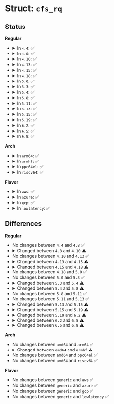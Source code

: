 # Struct: <code>cfs_rq</code>

## Status
<b>Regular</b>
<ul>
<li>
<details>
<summary>In <code>4.4</code>: ✅</summary>

```c
struct cfs_rq {
    struct load_weight load;
    unsigned int nr_running;
    unsigned int h_nr_running;
    u64 exec_clock;
    u64 min_vruntime;
    struct rb_root tasks_timeline;
    struct rb_node *rb_leftmost;
    struct sched_entity *curr;
    struct sched_entity *next;
    struct sched_entity *last;
    struct sched_entity *skip;
    unsigned int nr_spread_over;
    struct sched_avg avg;
    u64 runnable_load_sum;
    long unsigned int runnable_load_avg;
    long unsigned int tg_load_avg_contrib;
    atomic_long_t removed_load_avg;
    atomic_long_t removed_util_avg;
    long unsigned int h_load;
    u64 last_h_load_update;
    struct sched_entity *h_load_next;
    struct rq *rq;
    int on_list;
    struct list_head leaf_cfs_rq_list;
    struct task_group *tg;
    int runtime_enabled;
    u64 runtime_expires;
    s64 runtime_remaining;
    u64 throttled_clock;
    u64 throttled_clock_task;
    u64 throttled_clock_task_time;
    int throttled;
    int throttle_count;
    struct list_head throttled_list;
};
```
</details>
</li>
<li>
<details>
<summary>In <code>4.8</code>: ✅</summary>

```c
struct cfs_rq {
    struct load_weight load;
    unsigned int nr_running;
    unsigned int h_nr_running;
    u64 exec_clock;
    u64 min_vruntime;
    struct rb_root tasks_timeline;
    struct rb_node *rb_leftmost;
    struct sched_entity *curr;
    struct sched_entity *next;
    struct sched_entity *last;
    struct sched_entity *skip;
    unsigned int nr_spread_over;
    struct sched_avg avg;
    u64 runnable_load_sum;
    long unsigned int runnable_load_avg;
    long unsigned int tg_load_avg_contrib;
    atomic_long_t removed_load_avg;
    atomic_long_t removed_util_avg;
    long unsigned int h_load;
    u64 last_h_load_update;
    struct sched_entity *h_load_next;
    struct rq *rq;
    int on_list;
    struct list_head leaf_cfs_rq_list;
    struct task_group *tg;
    int runtime_enabled;
    u64 runtime_expires;
    s64 runtime_remaining;
    u64 throttled_clock;
    u64 throttled_clock_task;
    u64 throttled_clock_task_time;
    int throttled;
    int throttle_count;
    struct list_head throttled_list;
};
```
</details>
</li>
<li>
<details>
<summary>In <code>4.10</code>: ✅</summary>

```c
struct cfs_rq {
    struct load_weight load;
    unsigned int nr_running;
    unsigned int h_nr_running;
    u64 exec_clock;
    u64 min_vruntime;
    struct rb_root tasks_timeline;
    struct rb_node *rb_leftmost;
    struct sched_entity *curr;
    struct sched_entity *next;
    struct sched_entity *last;
    struct sched_entity *skip;
    unsigned int nr_spread_over;
    struct sched_avg avg;
    u64 runnable_load_sum;
    long unsigned int runnable_load_avg;
    long unsigned int tg_load_avg_contrib;
    long unsigned int propagate_avg;
    atomic_long_t removed_load_avg;
    atomic_long_t removed_util_avg;
    long unsigned int h_load;
    u64 last_h_load_update;
    struct sched_entity *h_load_next;
    struct rq *rq;
    int on_list;
    struct list_head leaf_cfs_rq_list;
    struct task_group *tg;
    int runtime_enabled;
    u64 runtime_expires;
    s64 runtime_remaining;
    u64 throttled_clock;
    u64 throttled_clock_task;
    u64 throttled_clock_task_time;
    int throttled;
    int throttle_count;
    struct list_head throttled_list;
};
```
</details>
</li>
<li>
<details>
<summary>In <code>4.13</code>: ✅</summary>

```c
struct cfs_rq {
    struct load_weight load;
    unsigned int nr_running;
    unsigned int h_nr_running;
    u64 exec_clock;
    u64 min_vruntime;
    struct rb_root tasks_timeline;
    struct rb_node *rb_leftmost;
    struct sched_entity *curr;
    struct sched_entity *next;
    struct sched_entity *last;
    struct sched_entity *skip;
    unsigned int nr_spread_over;
    struct sched_avg avg;
    u64 runnable_load_sum;
    long unsigned int runnable_load_avg;
    long unsigned int tg_load_avg_contrib;
    long unsigned int propagate_avg;
    atomic_long_t removed_load_avg;
    atomic_long_t removed_util_avg;
    long unsigned int h_load;
    u64 last_h_load_update;
    struct sched_entity *h_load_next;
    struct rq *rq;
    int on_list;
    struct list_head leaf_cfs_rq_list;
    struct task_group *tg;
    int runtime_enabled;
    u64 runtime_expires;
    s64 runtime_remaining;
    u64 throttled_clock;
    u64 throttled_clock_task;
    u64 throttled_clock_task_time;
    int throttled;
    int throttle_count;
    struct list_head throttled_list;
};
```
</details>
</li>
<li>
<details>
<summary>In <code>4.15</code>: ✅</summary>

```c
struct cfs_rq {
    struct load_weight load;
    long unsigned int runnable_weight;
    unsigned int nr_running;
    unsigned int h_nr_running;
    u64 exec_clock;
    u64 min_vruntime;
    struct rb_root_cached tasks_timeline;
    struct sched_entity *curr;
    struct sched_entity *next;
    struct sched_entity *last;
    struct sched_entity *skip;
    unsigned int nr_spread_over;
    struct sched_avg avg;
    struct (anon) removed;
    long unsigned int tg_load_avg_contrib;
    long int propagate;
    long int prop_runnable_sum;
    long unsigned int h_load;
    u64 last_h_load_update;
    struct sched_entity *h_load_next;
    struct rq *rq;
    int on_list;
    struct list_head leaf_cfs_rq_list;
    struct task_group *tg;
    int runtime_enabled;
    u64 runtime_expires;
    s64 runtime_remaining;
    u64 throttled_clock;
    u64 throttled_clock_task;
    u64 throttled_clock_task_time;
    int throttled;
    int throttle_count;
    struct list_head throttled_list;
};
```
</details>
</li>
<li>
<details>
<summary>In <code>4.18</code>: ✅</summary>

```c
struct cfs_rq {
    struct load_weight load;
    long unsigned int runnable_weight;
    unsigned int nr_running;
    unsigned int h_nr_running;
    u64 exec_clock;
    u64 min_vruntime;
    struct rb_root_cached tasks_timeline;
    struct sched_entity *curr;
    struct sched_entity *next;
    struct sched_entity *last;
    struct sched_entity *skip;
    unsigned int nr_spread_over;
    struct sched_avg avg;
    struct (anon) removed;
    long unsigned int tg_load_avg_contrib;
    long int propagate;
    long int prop_runnable_sum;
    long unsigned int h_load;
    u64 last_h_load_update;
    struct sched_entity *h_load_next;
    struct rq *rq;
    int on_list;
    struct list_head leaf_cfs_rq_list;
    struct task_group *tg;
    int runtime_enabled;
    int expires_seq;
    u64 runtime_expires;
    s64 runtime_remaining;
    u64 throttled_clock;
    u64 throttled_clock_task;
    u64 throttled_clock_task_time;
    int throttled;
    int throttle_count;
    struct list_head throttled_list;
};
```
</details>
</li>
<li>
<details>
<summary>In <code>5.0</code>: ✅</summary>

```c
struct cfs_rq {
    struct load_weight load;
    long unsigned int runnable_weight;
    unsigned int nr_running;
    unsigned int h_nr_running;
    u64 exec_clock;
    u64 min_vruntime;
    struct rb_root_cached tasks_timeline;
    struct sched_entity *curr;
    struct sched_entity *next;
    struct sched_entity *last;
    struct sched_entity *skip;
    unsigned int nr_spread_over;
    struct sched_avg avg;
    struct (anon) removed;
    long unsigned int tg_load_avg_contrib;
    long int propagate;
    long int prop_runnable_sum;
    long unsigned int h_load;
    u64 last_h_load_update;
    struct sched_entity *h_load_next;
    struct rq *rq;
    int on_list;
    struct list_head leaf_cfs_rq_list;
    struct task_group *tg;
    int runtime_enabled;
    int expires_seq;
    u64 runtime_expires;
    s64 runtime_remaining;
    u64 throttled_clock;
    u64 throttled_clock_task;
    u64 throttled_clock_task_time;
    int throttled;
    int throttle_count;
    struct list_head throttled_list;
};
```
</details>
</li>
<li>
<details>
<summary>In <code>5.3</code>: ✅</summary>

```c
struct cfs_rq {
    struct load_weight load;
    long unsigned int runnable_weight;
    unsigned int nr_running;
    unsigned int h_nr_running;
    u64 exec_clock;
    u64 min_vruntime;
    struct rb_root_cached tasks_timeline;
    struct sched_entity *curr;
    struct sched_entity *next;
    struct sched_entity *last;
    struct sched_entity *skip;
    unsigned int nr_spread_over;
    struct sched_avg avg;
    struct (anon) removed;
    long unsigned int tg_load_avg_contrib;
    long int propagate;
    long int prop_runnable_sum;
    long unsigned int h_load;
    u64 last_h_load_update;
    struct sched_entity *h_load_next;
    struct rq *rq;
    int on_list;
    struct list_head leaf_cfs_rq_list;
    struct task_group *tg;
    int runtime_enabled;
    int expires_seq;
    u64 runtime_expires;
    s64 runtime_remaining;
    u64 throttled_clock;
    u64 throttled_clock_task;
    u64 throttled_clock_task_time;
    int throttled;
    int throttle_count;
    struct list_head throttled_list;
};
```
</details>
</li>
<li>
<details>
<summary>In <code>5.4</code>: ✅</summary>

```c
struct cfs_rq {
    struct load_weight load;
    long unsigned int runnable_weight;
    unsigned int nr_running;
    unsigned int h_nr_running;
    unsigned int idle_h_nr_running;
    u64 exec_clock;
    u64 min_vruntime;
    struct rb_root_cached tasks_timeline;
    struct sched_entity *curr;
    struct sched_entity *next;
    struct sched_entity *last;
    struct sched_entity *skip;
    unsigned int nr_spread_over;
    struct sched_avg avg;
    struct (anon) removed;
    long unsigned int tg_load_avg_contrib;
    long int propagate;
    long int prop_runnable_sum;
    long unsigned int h_load;
    u64 last_h_load_update;
    struct sched_entity *h_load_next;
    struct rq *rq;
    int on_list;
    struct list_head leaf_cfs_rq_list;
    struct task_group *tg;
    int runtime_enabled;
    s64 runtime_remaining;
    u64 throttled_clock;
    u64 throttled_clock_task;
    u64 throttled_clock_task_time;
    int throttled;
    int throttle_count;
    struct list_head throttled_list;
};
```
</details>
</li>
<li>
<details>
<summary>In <code>5.8</code>: ✅</summary>

```c
struct cfs_rq {
    struct load_weight load;
    unsigned int nr_running;
    unsigned int h_nr_running;
    unsigned int idle_h_nr_running;
    u64 exec_clock;
    u64 min_vruntime;
    struct rb_root_cached tasks_timeline;
    struct sched_entity *curr;
    struct sched_entity *next;
    struct sched_entity *last;
    struct sched_entity *skip;
    unsigned int nr_spread_over;
    struct sched_avg avg;
    struct (anon) removed;
    long unsigned int tg_load_avg_contrib;
    long int propagate;
    long int prop_runnable_sum;
    long unsigned int h_load;
    u64 last_h_load_update;
    struct sched_entity *h_load_next;
    struct rq *rq;
    int on_list;
    struct list_head leaf_cfs_rq_list;
    struct task_group *tg;
    int runtime_enabled;
    s64 runtime_remaining;
    u64 throttled_clock;
    u64 throttled_clock_task;
    u64 throttled_clock_task_time;
    int throttled;
    int throttle_count;
    struct list_head throttled_list;
};
```
</details>
</li>
<li>
<details>
<summary>In <code>5.11</code>: ✅</summary>

```c
struct cfs_rq {
    struct load_weight load;
    unsigned int nr_running;
    unsigned int h_nr_running;
    unsigned int idle_h_nr_running;
    u64 exec_clock;
    u64 min_vruntime;
    struct rb_root_cached tasks_timeline;
    struct sched_entity *curr;
    struct sched_entity *next;
    struct sched_entity *last;
    struct sched_entity *skip;
    unsigned int nr_spread_over;
    struct sched_avg avg;
    struct (anon) removed;
    long unsigned int tg_load_avg_contrib;
    long int propagate;
    long int prop_runnable_sum;
    long unsigned int h_load;
    u64 last_h_load_update;
    struct sched_entity *h_load_next;
    struct rq *rq;
    int on_list;
    struct list_head leaf_cfs_rq_list;
    struct task_group *tg;
    int runtime_enabled;
    s64 runtime_remaining;
    u64 throttled_clock;
    u64 throttled_clock_task;
    u64 throttled_clock_task_time;
    int throttled;
    int throttle_count;
    struct list_head throttled_list;
};
```
</details>
</li>
<li>
<details>
<summary>In <code>5.13</code>: ✅</summary>

```c
struct cfs_rq {
    struct load_weight load;
    unsigned int nr_running;
    unsigned int h_nr_running;
    unsigned int idle_h_nr_running;
    u64 exec_clock;
    u64 min_vruntime;
    struct rb_root_cached tasks_timeline;
    struct sched_entity *curr;
    struct sched_entity *next;
    struct sched_entity *last;
    struct sched_entity *skip;
    unsigned int nr_spread_over;
    struct sched_avg avg;
    struct (anon) removed;
    long unsigned int tg_load_avg_contrib;
    long int propagate;
    long int prop_runnable_sum;
    long unsigned int h_load;
    u64 last_h_load_update;
    struct sched_entity *h_load_next;
    struct rq *rq;
    int on_list;
    struct list_head leaf_cfs_rq_list;
    struct task_group *tg;
    int runtime_enabled;
    s64 runtime_remaining;
    u64 throttled_clock;
    u64 throttled_clock_task;
    u64 throttled_clock_task_time;
    int throttled;
    int throttle_count;
    struct list_head throttled_list;
};
```
</details>
</li>
<li>
<details>
<summary>In <code>5.15</code>: ✅</summary>

```c
struct cfs_rq {
    struct load_weight load;
    unsigned int nr_running;
    unsigned int h_nr_running;
    unsigned int idle_h_nr_running;
    u64 exec_clock;
    u64 min_vruntime;
    unsigned int forceidle_seq;
    u64 min_vruntime_fi;
    struct rb_root_cached tasks_timeline;
    struct sched_entity *curr;
    struct sched_entity *next;
    struct sched_entity *last;
    struct sched_entity *skip;
    unsigned int nr_spread_over;
    struct sched_avg avg;
    struct (anon) removed;
    long unsigned int tg_load_avg_contrib;
    long int propagate;
    long int prop_runnable_sum;
    long unsigned int h_load;
    u64 last_h_load_update;
    struct sched_entity *h_load_next;
    struct rq *rq;
    int on_list;
    struct list_head leaf_cfs_rq_list;
    struct task_group *tg;
    int idle;
    int runtime_enabled;
    s64 runtime_remaining;
    u64 throttled_clock;
    u64 throttled_clock_task;
    u64 throttled_clock_task_time;
    int throttled;
    int throttle_count;
    struct list_head throttled_list;
};
```
</details>
</li>
<li>
<details>
<summary>In <code>5.19</code>: ✅</summary>

```c
struct cfs_rq {
    struct load_weight load;
    unsigned int nr_running;
    unsigned int h_nr_running;
    unsigned int idle_nr_running;
    unsigned int idle_h_nr_running;
    u64 exec_clock;
    u64 min_vruntime;
    unsigned int forceidle_seq;
    u64 min_vruntime_fi;
    struct rb_root_cached tasks_timeline;
    struct sched_entity *curr;
    struct sched_entity *next;
    struct sched_entity *last;
    struct sched_entity *skip;
    unsigned int nr_spread_over;
    struct sched_avg avg;
    struct (anon) removed;
    long unsigned int tg_load_avg_contrib;
    long int propagate;
    long int prop_runnable_sum;
    long unsigned int h_load;
    u64 last_h_load_update;
    struct sched_entity *h_load_next;
    struct rq *rq;
    int on_list;
    struct list_head leaf_cfs_rq_list;
    struct task_group *tg;
    int idle;
    int runtime_enabled;
    s64 runtime_remaining;
    u64 throttled_clock;
    u64 throttled_clock_pelt;
    u64 throttled_clock_pelt_time;
    int throttled;
    int throttle_count;
    struct list_head throttled_list;
};
```
</details>
</li>
<li>
<details>
<summary>In <code>6.2</code>: ✅</summary>

```c
struct cfs_rq {
    struct load_weight load;
    unsigned int nr_running;
    unsigned int h_nr_running;
    unsigned int idle_nr_running;
    unsigned int idle_h_nr_running;
    u64 exec_clock;
    u64 min_vruntime;
    unsigned int forceidle_seq;
    u64 min_vruntime_fi;
    struct rb_root_cached tasks_timeline;
    struct sched_entity *curr;
    struct sched_entity *next;
    struct sched_entity *last;
    struct sched_entity *skip;
    unsigned int nr_spread_over;
    struct sched_avg avg;
    struct (anon) removed;
    long unsigned int tg_load_avg_contrib;
    long int propagate;
    long int prop_runnable_sum;
    long unsigned int h_load;
    u64 last_h_load_update;
    struct sched_entity *h_load_next;
    struct rq *rq;
    int on_list;
    struct list_head leaf_cfs_rq_list;
    struct task_group *tg;
    int idle;
    int runtime_enabled;
    s64 runtime_remaining;
    u64 throttled_pelt_idle;
    u64 throttled_clock;
    u64 throttled_clock_pelt;
    u64 throttled_clock_pelt_time;
    int throttled;
    int throttle_count;
    struct list_head throttled_list;
};
```
</details>
</li>
<li>
<details>
<summary>In <code>6.5</code>: ✅</summary>

```c
struct cfs_rq {
    struct load_weight load;
    unsigned int nr_running;
    unsigned int h_nr_running;
    unsigned int idle_nr_running;
    unsigned int idle_h_nr_running;
    u64 exec_clock;
    u64 min_vruntime;
    unsigned int forceidle_seq;
    u64 min_vruntime_fi;
    struct rb_root_cached tasks_timeline;
    struct sched_entity *curr;
    struct sched_entity *next;
    struct sched_entity *last;
    struct sched_entity *skip;
    unsigned int nr_spread_over;
    struct sched_avg avg;
    struct (anon) removed;
    long unsigned int tg_load_avg_contrib;
    long int propagate;
    long int prop_runnable_sum;
    long unsigned int h_load;
    u64 last_h_load_update;
    struct sched_entity *h_load_next;
    struct rq *rq;
    int on_list;
    struct list_head leaf_cfs_rq_list;
    struct task_group *tg;
    int idle;
    int runtime_enabled;
    s64 runtime_remaining;
    u64 throttled_pelt_idle;
    u64 throttled_clock;
    u64 throttled_clock_pelt;
    u64 throttled_clock_pelt_time;
    int throttled;
    int throttle_count;
    struct list_head throttled_list;
    struct list_head throttled_csd_list;
};
```
</details>
</li>
<li>
<details>
<summary>In <code>6.8</code>: ✅</summary>

```c
struct cfs_rq {
    struct load_weight load;
    unsigned int nr_running;
    unsigned int h_nr_running;
    unsigned int idle_nr_running;
    unsigned int idle_h_nr_running;
    s64 avg_vruntime;
    u64 avg_load;
    u64 exec_clock;
    u64 min_vruntime;
    unsigned int forceidle_seq;
    u64 min_vruntime_fi;
    struct rb_root_cached tasks_timeline;
    struct sched_entity *curr;
    struct sched_entity *next;
    unsigned int nr_spread_over;
    struct sched_avg avg;
    struct (anon) removed;
    u64 last_update_tg_load_avg;
    long unsigned int tg_load_avg_contrib;
    long int propagate;
    long int prop_runnable_sum;
    long unsigned int h_load;
    u64 last_h_load_update;
    struct sched_entity *h_load_next;
    struct rq *rq;
    int on_list;
    struct list_head leaf_cfs_rq_list;
    struct task_group *tg;
    int idle;
    int runtime_enabled;
    s64 runtime_remaining;
    u64 throttled_pelt_idle;
    u64 throttled_clock;
    u64 throttled_clock_pelt;
    u64 throttled_clock_pelt_time;
    u64 throttled_clock_self;
    u64 throttled_clock_self_time;
    int throttled;
    int throttle_count;
    struct list_head throttled_list;
    struct list_head throttled_csd_list;
};
```
</details>
</li>
</ul>
<b>Arch</b>
<ul>
<li>
<details>
<summary>In <code>arm64</code>: ✅</summary>

```c
struct cfs_rq {
    struct load_weight load;
    long unsigned int runnable_weight;
    unsigned int nr_running;
    unsigned int h_nr_running;
    unsigned int idle_h_nr_running;
    u64 exec_clock;
    u64 min_vruntime;
    struct rb_root_cached tasks_timeline;
    struct sched_entity *curr;
    struct sched_entity *next;
    struct sched_entity *last;
    struct sched_entity *skip;
    unsigned int nr_spread_over;
    struct sched_avg avg;
    struct (anon) removed;
    long unsigned int tg_load_avg_contrib;
    long int propagate;
    long int prop_runnable_sum;
    long unsigned int h_load;
    u64 last_h_load_update;
    struct sched_entity *h_load_next;
    struct rq *rq;
    int on_list;
    struct list_head leaf_cfs_rq_list;
    struct task_group *tg;
    int runtime_enabled;
    s64 runtime_remaining;
    u64 throttled_clock;
    u64 throttled_clock_task;
    u64 throttled_clock_task_time;
    int throttled;
    int throttle_count;
    struct list_head throttled_list;
};
```
</details>
</li>
<li>
<details>
<summary>In <code>armhf</code>: ✅</summary>

```c
struct cfs_rq {
    struct load_weight load;
    long unsigned int runnable_weight;
    unsigned int nr_running;
    unsigned int h_nr_running;
    unsigned int idle_h_nr_running;
    u64 exec_clock;
    u64 min_vruntime;
    u64 min_vruntime_copy;
    struct rb_root_cached tasks_timeline;
    struct sched_entity *curr;
    struct sched_entity *next;
    struct sched_entity *last;
    struct sched_entity *skip;
    unsigned int nr_spread_over;
    struct sched_avg avg;
    u64 load_last_update_time_copy;
    struct (anon) removed;
    long unsigned int tg_load_avg_contrib;
    long int propagate;
    long int prop_runnable_sum;
    long unsigned int h_load;
    u64 last_h_load_update;
    struct sched_entity *h_load_next;
    struct rq *rq;
    int on_list;
    struct list_head leaf_cfs_rq_list;
    struct task_group *tg;
    int runtime_enabled;
    s64 runtime_remaining;
    u64 throttled_clock;
    u64 throttled_clock_task;
    u64 throttled_clock_task_time;
    int throttled;
    int throttle_count;
    struct list_head throttled_list;
};
```
</details>
</li>
<li>
<details>
<summary>In <code>ppc64el</code>: ✅</summary>

```c
struct cfs_rq {
    struct load_weight load;
    long unsigned int runnable_weight;
    unsigned int nr_running;
    unsigned int h_nr_running;
    unsigned int idle_h_nr_running;
    u64 exec_clock;
    u64 min_vruntime;
    struct rb_root_cached tasks_timeline;
    struct sched_entity *curr;
    struct sched_entity *next;
    struct sched_entity *last;
    struct sched_entity *skip;
    unsigned int nr_spread_over;
    struct sched_avg avg;
    struct (anon) removed;
    long unsigned int tg_load_avg_contrib;
    long int propagate;
    long int prop_runnable_sum;
    long unsigned int h_load;
    u64 last_h_load_update;
    struct sched_entity *h_load_next;
    struct rq *rq;
    int on_list;
    struct list_head leaf_cfs_rq_list;
    struct task_group *tg;
    int runtime_enabled;
    s64 runtime_remaining;
    u64 throttled_clock;
    u64 throttled_clock_task;
    u64 throttled_clock_task_time;
    int throttled;
    int throttle_count;
    struct list_head throttled_list;
};
```
</details>
</li>
<li>
<details>
<summary>In <code>riscv64</code>: ✅</summary>

```c
struct cfs_rq {
    struct load_weight load;
    long unsigned int runnable_weight;
    unsigned int nr_running;
    unsigned int h_nr_running;
    unsigned int idle_h_nr_running;
    u64 exec_clock;
    u64 min_vruntime;
    struct rb_root_cached tasks_timeline;
    struct sched_entity *curr;
    struct sched_entity *next;
    struct sched_entity *last;
    struct sched_entity *skip;
    unsigned int nr_spread_over;
    struct sched_avg avg;
    struct (anon) removed;
    long unsigned int tg_load_avg_contrib;
    long int propagate;
    long int prop_runnable_sum;
    long unsigned int h_load;
    u64 last_h_load_update;
    struct sched_entity *h_load_next;
    struct rq *rq;
    int on_list;
    struct list_head leaf_cfs_rq_list;
    struct task_group *tg;
    int runtime_enabled;
    s64 runtime_remaining;
    u64 throttled_clock;
    u64 throttled_clock_task;
    u64 throttled_clock_task_time;
    int throttled;
    int throttle_count;
    struct list_head throttled_list;
};
```
</details>
</li>
</ul>
<b>Flavor</b>
<ul>
<li>
<details>
<summary>In <code>aws</code>: ✅</summary>

```c
struct cfs_rq {
    struct load_weight load;
    long unsigned int runnable_weight;
    unsigned int nr_running;
    unsigned int h_nr_running;
    unsigned int idle_h_nr_running;
    u64 exec_clock;
    u64 min_vruntime;
    struct rb_root_cached tasks_timeline;
    struct sched_entity *curr;
    struct sched_entity *next;
    struct sched_entity *last;
    struct sched_entity *skip;
    unsigned int nr_spread_over;
    struct sched_avg avg;
    struct (anon) removed;
    long unsigned int tg_load_avg_contrib;
    long int propagate;
    long int prop_runnable_sum;
    long unsigned int h_load;
    u64 last_h_load_update;
    struct sched_entity *h_load_next;
    struct rq *rq;
    int on_list;
    struct list_head leaf_cfs_rq_list;
    struct task_group *tg;
    int runtime_enabled;
    s64 runtime_remaining;
    u64 throttled_clock;
    u64 throttled_clock_task;
    u64 throttled_clock_task_time;
    int throttled;
    int throttle_count;
    struct list_head throttled_list;
};
```
</details>
</li>
<li>
<details>
<summary>In <code>azure</code>: ✅</summary>

```c
struct cfs_rq {
    struct load_weight load;
    long unsigned int runnable_weight;
    unsigned int nr_running;
    unsigned int h_nr_running;
    unsigned int idle_h_nr_running;
    u64 exec_clock;
    u64 min_vruntime;
    struct rb_root_cached tasks_timeline;
    struct sched_entity *curr;
    struct sched_entity *next;
    struct sched_entity *last;
    struct sched_entity *skip;
    unsigned int nr_spread_over;
    struct sched_avg avg;
    struct (anon) removed;
    long unsigned int tg_load_avg_contrib;
    long int propagate;
    long int prop_runnable_sum;
    long unsigned int h_load;
    u64 last_h_load_update;
    struct sched_entity *h_load_next;
    struct rq *rq;
    int on_list;
    struct list_head leaf_cfs_rq_list;
    struct task_group *tg;
    int runtime_enabled;
    s64 runtime_remaining;
    u64 throttled_clock;
    u64 throttled_clock_task;
    u64 throttled_clock_task_time;
    int throttled;
    int throttle_count;
    struct list_head throttled_list;
};
```
</details>
</li>
<li>
<details>
<summary>In <code>gcp</code>: ✅</summary>

```c
struct cfs_rq {
    struct load_weight load;
    long unsigned int runnable_weight;
    unsigned int nr_running;
    unsigned int h_nr_running;
    unsigned int idle_h_nr_running;
    u64 exec_clock;
    u64 min_vruntime;
    struct rb_root_cached tasks_timeline;
    struct sched_entity *curr;
    struct sched_entity *next;
    struct sched_entity *last;
    struct sched_entity *skip;
    unsigned int nr_spread_over;
    struct sched_avg avg;
    struct (anon) removed;
    long unsigned int tg_load_avg_contrib;
    long int propagate;
    long int prop_runnable_sum;
    long unsigned int h_load;
    u64 last_h_load_update;
    struct sched_entity *h_load_next;
    struct rq *rq;
    int on_list;
    struct list_head leaf_cfs_rq_list;
    struct task_group *tg;
    int runtime_enabled;
    s64 runtime_remaining;
    u64 throttled_clock;
    u64 throttled_clock_task;
    u64 throttled_clock_task_time;
    int throttled;
    int throttle_count;
    struct list_head throttled_list;
};
```
</details>
</li>
<li>
<details>
<summary>In <code>lowlatency</code>: ✅</summary>

```c
struct cfs_rq {
    struct load_weight load;
    long unsigned int runnable_weight;
    unsigned int nr_running;
    unsigned int h_nr_running;
    unsigned int idle_h_nr_running;
    u64 exec_clock;
    u64 min_vruntime;
    struct rb_root_cached tasks_timeline;
    struct sched_entity *curr;
    struct sched_entity *next;
    struct sched_entity *last;
    struct sched_entity *skip;
    unsigned int nr_spread_over;
    struct sched_avg avg;
    struct (anon) removed;
    long unsigned int tg_load_avg_contrib;
    long int propagate;
    long int prop_runnable_sum;
    long unsigned int h_load;
    u64 last_h_load_update;
    struct sched_entity *h_load_next;
    struct rq *rq;
    int on_list;
    struct list_head leaf_cfs_rq_list;
    struct task_group *tg;
    int runtime_enabled;
    s64 runtime_remaining;
    u64 throttled_clock;
    u64 throttled_clock_task;
    u64 throttled_clock_task_time;
    int throttled;
    int throttle_count;
    struct list_head throttled_list;
};
```
</details>
</li>
</ul>

## Differences
<b>Regular</b>
<ul>
<li>
No changes between <code>4.4</code> and <code>4.8</code> ✅
</li>
<li>
<details>
<summary>Changed between <code>4.8</code> and <code>4.10</code> ⚠️</summary>
<ul>
<li>
<b>Field added. </b>
<code>long unsigned int propagate_avg</code>
</li>
</ul>
</details>
</li>
<li>
No changes between <code>4.10</code> and <code>4.13</code> ✅
</li>
<li>
<details>
<summary>Changed between <code>4.13</code> and <code>4.15</code> ⚠️</summary>
<ul>
<li>
<b>Field added. </b>
<code>long unsigned int runnable_weight</code>
</li>
<li>
<b>Field added. </b>
<code>struct (anon) removed</code>
</li>
<li>
<b>Field added. </b>
<code>long int propagate</code>
</li>
<li>
<b>Field added. </b>
<code>long int prop_runnable_sum</code>
</li>
<li>
<b>Field removed. </b>
<code>struct rb_node *rb_leftmost</code>
</li>
<li>
<b>Field removed. </b>
<code>u64 runnable_load_sum</code>
</li>
<li>
<b>Field removed. </b>
<code>long unsigned int runnable_load_avg</code>
</li>
<li>
<b>Field removed. </b>
<code>long unsigned int propagate_avg</code>
</li>
<li>
<b>Field removed. </b>
<code>atomic_long_t removed_load_avg</code>
</li>
<li>
<b>Field removed. </b>
<code>atomic_long_t removed_util_avg</code>
</li>
<li>
<b>Field type changed. </b>
<code>struct rb_root tasks_timeline</code> ➡️ <code>struct rb_root_cached tasks_timeline</code>
</li>
</ul>
</details>
</li>
<li>
<details>
<summary>Changed between <code>4.15</code> and <code>4.18</code> ⚠️</summary>
<ul>
<li>
<b>Field added. </b>
<code>int expires_seq</code>
</li>
</ul>
</details>
</li>
<li>
No changes between <code>4.18</code> and <code>5.0</code> ✅
</li>
<li>
No changes between <code>5.0</code> and <code>5.3</code> ✅
</li>
<li>
<details>
<summary>Changed between <code>5.3</code> and <code>5.4</code> ⚠️</summary>
<ul>
<li>
<b>Field added. </b>
<code>unsigned int idle_h_nr_running</code>
</li>
<li>
<b>Field removed. </b>
<code>int expires_seq</code>
</li>
<li>
<b>Field removed. </b>
<code>u64 runtime_expires</code>
</li>
</ul>
</details>
</li>
<li>
<details>
<summary>Changed between <code>5.4</code> and <code>5.8</code> ⚠️</summary>
<ul>
<li>
<b>Field removed. </b>
<code>long unsigned int runnable_weight</code>
</li>
</ul>
</details>
</li>
<li>
No changes between <code>5.8</code> and <code>5.11</code> ✅
</li>
<li>
No changes between <code>5.11</code> and <code>5.13</code> ✅
</li>
<li>
<details>
<summary>Changed between <code>5.13</code> and <code>5.15</code> ⚠️</summary>
<ul>
<li>
<b>Field added. </b>
<code>unsigned int forceidle_seq</code>
</li>
<li>
<b>Field added. </b>
<code>u64 min_vruntime_fi</code>
</li>
<li>
<b>Field added. </b>
<code>int idle</code>
</li>
</ul>
</details>
</li>
<li>
<details>
<summary>Changed between <code>5.15</code> and <code>5.19</code> ⚠️</summary>
<ul>
<li>
<b>Field added. </b>
<code>unsigned int idle_nr_running</code>
</li>
<li>
<b>Field added. </b>
<code>u64 throttled_clock_pelt</code>
</li>
<li>
<b>Field added. </b>
<code>u64 throttled_clock_pelt_time</code>
</li>
<li>
<b>Field removed. </b>
<code>u64 throttled_clock_task</code>
</li>
<li>
<b>Field removed. </b>
<code>u64 throttled_clock_task_time</code>
</li>
</ul>
</details>
</li>
<li>
<details>
<summary>Changed between <code>5.19</code> and <code>6.2</code> ⚠️</summary>
<ul>
<li>
<b>Field added. </b>
<code>u64 throttled_pelt_idle</code>
</li>
</ul>
</details>
</li>
<li>
<details>
<summary>Changed between <code>6.2</code> and <code>6.5</code> ⚠️</summary>
<ul>
<li>
<b>Field added. </b>
<code>struct list_head throttled_csd_list</code>
</li>
</ul>
</details>
</li>
<li>
<details>
<summary>Changed between <code>6.5</code> and <code>6.8</code> ⚠️</summary>
<ul>
<li>
<b>Field added. </b>
<code>s64 avg_vruntime</code>
</li>
<li>
<b>Field added. </b>
<code>u64 avg_load</code>
</li>
<li>
<b>Field added. </b>
<code>u64 last_update_tg_load_avg</code>
</li>
<li>
<b>Field added. </b>
<code>u64 throttled_clock_self</code>
</li>
<li>
<b>Field added. </b>
<code>u64 throttled_clock_self_time</code>
</li>
<li>
<b>Field removed. </b>
<code>struct sched_entity *last</code>
</li>
<li>
<b>Field removed. </b>
<code>struct sched_entity *skip</code>
</li>
</ul>
</details>
</li>
</ul>
<b>Arch</b>
<ul>
<li>
No changes between <code>amd64</code> and <code>arm64</code> ✅
</li>
<li>
<details>
<summary>Changed between <code>amd64</code> and <code>armhf</code> ⚠️</summary>
<ul>
<li>
<b>Field added. </b>
<code>u64 min_vruntime_copy</code>
</li>
<li>
<b>Field added. </b>
<code>u64 load_last_update_time_copy</code>
</li>
</ul>
</details>
</li>
<li>
No changes between <code>amd64</code> and <code>ppc64el</code> ✅
</li>
<li>
No changes between <code>amd64</code> and <code>riscv64</code> ✅
</li>
</ul>
<b>Flavor</b>
<ul>
<li>
No changes between <code>generic</code> and <code>aws</code> ✅
</li>
<li>
No changes between <code>generic</code> and <code>azure</code> ✅
</li>
<li>
No changes between <code>generic</code> and <code>gcp</code> ✅
</li>
<li>
No changes between <code>generic</code> and <code>lowlatency</code> ✅
</li>
</ul>

